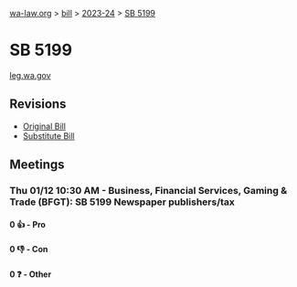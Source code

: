 [wa-law.org](/) > [bill](/bill/) > [2023-24](/bill/2023-24/) > [SB 5199](/bill/2023-24/sb/5199/)

# SB 5199
[leg.wa.gov](https://app.leg.wa.gov/billsummary?BillNumber=5199&Year=2023&Initiative=false)

## Revisions
* [Original Bill](1/)
* [Substitute Bill](S/)

## Meetings
### Thu 01/12 10:30 AM - Business, Financial Services, Gaming & Trade (BFGT): SB 5199 Newspaper publishers/tax
#### 0 👍 - Pro

#### 0 👎 - Con

#### 0 ❓ - Other
